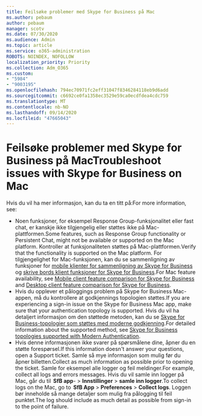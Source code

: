 ```yaml
---
title: Feilsøke problemer med Skype for Business på Mac
ms.author: pebaum
author: pebaum
manager: scotv
ms.date: 07/30/2020
ms.audience: Admin
ms.topic: article
ms.service: o365-administration
ROBOTS: NOINDEX, NOFOLLOW
localization_priority: Priority
ms.collection: Adm_O365
ms.custom:
- "5984"
- "9003195"
ms.openlocfilehash: 794ec70971fc2eff31047f8346284118eb9d6add
ms.sourcegitcommit: c6692ce0fa1358ec3529e59ca0ecdfdea4cdc759
ms.translationtype: MT
ms.contentlocale: nb-NO
ms.lasthandoff: 09/14/2020
ms.locfileid: "47665043"
---
```

# <a name="troubleshoot-issues-with-skype-for-business-on-mac"></a><span data-ttu-id="ff03c-102">Feilsøke problemer med Skype for Business på Mac</span><span class="sxs-lookup"><span data-stu-id="ff03c-102">Troubleshoot issues with Skype for Business on Mac</span></span>

<span data-ttu-id="ff03c-103">Hvis du vil ha mer informasjon, kan du ta en titt på:</span><span class="sxs-lookup"><span data-stu-id="ff03c-103">For more information, see:</span></span> 

- <span data-ttu-id="ff03c-104">Noen funksjoner, for eksempel Response Group-funksjonalitet eller fast chat, er kanskje ikke tilgjengelig eller støttes ikke på Mac-plattformen.</span><span class="sxs-lookup"><span data-stu-id="ff03c-104">Some features, such as Response Group functionality or Persistent Chat, might not be available or supported on the Mac platform.</span></span> <span data-ttu-id="ff03c-105">Kontroller at funksjonaliteten støttes på Mac-plattformen.</span><span class="sxs-lookup"><span data-stu-id="ff03c-105">Verify that the functionality is supported on the Mac platform.</span></span> <span data-ttu-id="ff03c-106">For tilgjengelighet for Mac-funksjonen, kan du se sammenligning av funksjoner for [mobile klienter for sammenligning av Skype for Business](https://technet.microsoft.com/library/Dn951412.aspx) og [skrive bords klient funksjoner for Skype for Business](https://docs.microsoft.com/skypeforbusiness/plan-your-deployment/clients-and-devices/desktop-feature-comparison).</span><span class="sxs-lookup"><span data-stu-id="ff03c-106">For Mac feature availability, see [Mobile client feature comparison for Skype for Business](https://technet.microsoft.com/library/Dn951412.aspx) and [Desktop client feature comparison for Skype for Business](https://docs.microsoft.com/skypeforbusiness/plan-your-deployment/clients-and-devices/desktop-feature-comparison).</span></span>
- <span data-ttu-id="ff03c-107">Hvis du opplever et påloggings problem på Skype for Business Mac-appen, må du kontrollere at godkjennings topologien støttes.</span><span class="sxs-lookup"><span data-stu-id="ff03c-107">If you are experiencing a sign-in issue on the Skype for Business Mac app, make sure that your authentication topology is supported.</span></span> <span data-ttu-id="ff03c-108">Hvis du vil ha detaljert informasjon om den støttede metoden, kan du se [Skype for Business-topologier som støttes med moderne godkjenning](https://docs.microsoft.com/skypeforbusiness/plan-your-deployment/modern-authentication/topologies-supported).</span><span class="sxs-lookup"><span data-stu-id="ff03c-108">For detailed information about the supported method, see [Skype for Business topologies supported with Modern Authentication](https://docs.microsoft.com/skypeforbusiness/plan-your-deployment/modern-authentication/topologies-supported).</span></span>  
- <span data-ttu-id="ff03c-109">Hvis denne informasjonen ikke svarer på spørsmålene dine, åpner du en støtte forespørsel.</span><span class="sxs-lookup"><span data-stu-id="ff03c-109">If this information doesn't answer your questions, open a Support ticket.</span></span> <span data-ttu-id="ff03c-110">Samle så mye informasjon som mulig før du åpner billetten.</span><span class="sxs-lookup"><span data-stu-id="ff03c-110">Collect as much information as possible prior to opening the ticket.</span></span> <span data-ttu-id="ff03c-111">Samle for eksempel alle logger og feil meldinger.</span><span class="sxs-lookup"><span data-stu-id="ff03c-111">For example, collect all logs and errors messages.</span></span> <span data-ttu-id="ff03c-112">Hvis du vil samle inn logger på Mac, går du til  **SfB app**-  >  **Innstillinger**  >  **samle inn logger**.</span><span class="sxs-lookup"><span data-stu-id="ff03c-112">To collect logs on the Mac, go to  **SfB App** > **Preferences** > **Collect logs**.</span></span>  <span data-ttu-id="ff03c-113">Loggen bør inneholde så mange detaljer som mulig fra pålogging til feil punktet.</span><span class="sxs-lookup"><span data-stu-id="ff03c-113">The log should include as much detail as possible from sign-in to the point of failure.</span></span>
